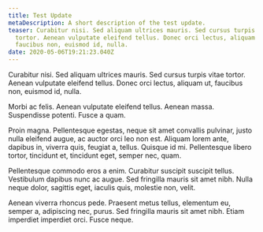 ```yaml
---
title: Test Update
metaDescription: A short description of the test update.
teaser: Curabitur nisi. Sed aliquam ultrices mauris. Sed cursus turpis vitae
  tortor. Aenean vulputate eleifend tellus. Donec orci lectus, aliquam ut,
  faucibus non, euismod id, nulla.
date: 2020-05-06T19:21:23.040Z
---
```

Curabitur nisi. Sed aliquam ultrices mauris. Sed cursus turpis vitae tortor. Aenean vulputate eleifend tellus. Donec orci lectus, aliquam ut, faucibus non, euismod id, nulla.

Morbi ac felis. Aenean vulputate eleifend tellus. Aenean massa. Suspendisse potenti. Fusce a quam.

Proin magna. Pellentesque egestas, neque sit amet convallis pulvinar, justo nulla eleifend augue, ac auctor orci leo non est. Aliquam lorem ante, dapibus in, viverra quis, feugiat a, tellus. Quisque id mi. Pellentesque libero tortor, tincidunt et, tincidunt eget, semper nec, quam.

Pellentesque commodo eros a enim. Curabitur suscipit suscipit tellus. Vestibulum dapibus nunc ac augue. Sed fringilla mauris sit amet nibh. Nulla neque dolor, sagittis eget, iaculis quis, molestie non, velit.

Aenean viverra rhoncus pede. Praesent metus tellus, elementum eu, semper a, adipiscing nec, purus. Sed fringilla mauris sit amet nibh. Etiam imperdiet imperdiet orci. Fusce neque.